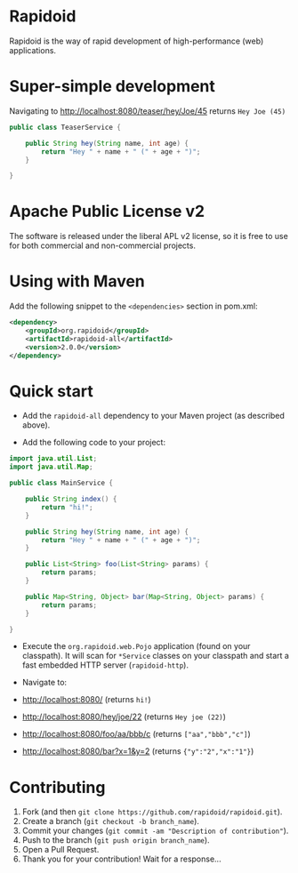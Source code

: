 Rapidoid
========

Rapidoid is the way of rapid development of high-performance (web) applications.

# Super-simple development #

Navigating to [http://localhost:8080/teaser/hey/Joe/45](http://localhost:8080/teaser/hey/Joe/45) returns `Hey Joe (45)`

```java
public class TeaserService {

	public String hey(String name, int age) {
		return "Hey " + name + " (" + age + ")";
	}

}
```

# Apache Public License v2

The software is released under the liberal APL v2 license, so it is free to use for both commercial and non-commercial projects.

# Using with Maven

Add the following snippet to the `<dependencies>` section in pom.xml:

```xml
<dependency>
    <groupId>org.rapidoid</groupId>
    <artifactId>rapidoid-all</artifactId>
    <version>2.0.0</version>
</dependency>
```

# Quick start

* Add the `rapidoid-all` dependency to your Maven project (as described above).

* Add the following code to your project:
 
```java
import java.util.List;
import java.util.Map;

public class MainService {

	public String index() {
		return "hi!";
	}

	public String hey(String name, int age) {
		return "Hey " + name + " (" + age + ")";
	}

	public List<String> foo(List<String> params) {
		return params;
	}

	public Map<String, Object> bar(Map<String, Object> params) {
		return params;
	}

}
```

* Execute the `org.rapidoid.web.Pojo` application (found on your classpath). 
It will scan for `*Service` classes on your classpath and start a fast embedded HTTP server (`rapidoid-http`).

* Navigate to:
 * [http://localhost:8080/](http://localhost:8080/) (returns `hi!`)
 * [http://localhost:8080/hey/joe/22](http://localhost:8080/hey/joe/22) (returns `Hey joe (22)`)
 * [http://localhost:8080/foo/aa/bbb/c](http://localhost:8080/foo/aa/bbb/c) (returns `["aa","bbb","c"]`)
 * [http://localhost:8080/bar?x=1&y=2](http://localhost:8080/bar?x=1&y=2) (returns `{"y":"2","x":"1"}`)

# Contributing

1. Fork (and then `git clone https://github.com/rapidoid/rapidoid.git`).
2. Create a branch (`git checkout -b branch_name`).
3. Commit your changes (`git commit -am "Description of contribution"`).
4. Push to the branch (`git push origin branch_name`).
5. Open a Pull Request.
6. Thank you for your contribution! Wait for a response...

